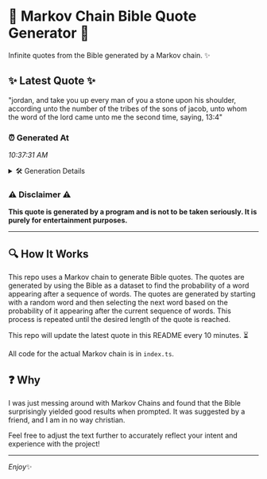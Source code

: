 # 📖 Markov Chain Bible Quote Generator 📖

Infinite quotes from the Bible generated by a Markov chain. ✨

## ✨ Latest Quote ✨
"jordan, and take you up every man of you a stone upon his shoulder, according unto the number of the tribes of the sons of jacob, unto whom the word of the lord came unto me the second time, saying, 13:4"

### ⏰ Generated At
*10:37:31 AM*

<details>
    <summary>🛠️ Generation Details</summary>
    <p>
        <strong>🌱 Seed:</strong> jordan,<br>
        <strong>🔄 Iterations:</strong> 40<br>
        <strong>📜 Context History:</strong><br>[ jordan, ]: and<br>[ jordan,, and ]: take<br>[ jordan,, and, take ]: you<br>[ jordan,, and, take, you ]: up<br>[ jordan,, and, take, you, up ]: every<br>[ jordan,, and, take, you, up, every ]: man<br>[ and, take, you, up, every, man ]: of<br>[ take, you, up, every, man, of ]: you<br>[ you, up, every, man, of, you ]: a<br>[ up, every, man, of, you, a ]: stone<br>[ every, man, of, you, a, stone ]: upon<br>[ man, of, you, a, stone, upon ]: his<br>[ of, you, a, stone, upon, his ]: shoulder,<br>[ you, a, stone, upon, his, shoulder, ]: according<br>[ a, stone, upon, his, shoulder,, according ]: unto<br>[ stone, upon, his, shoulder,, according, unto ]: the<br>[ upon, his, shoulder,, according, unto, the ]: number<br>[ his, shoulder,, according, unto, the, number ]: of<br>[ shoulder,, according, unto, the, number, of ]: the<br>[ according, unto, the, number, of, the ]: tribes<br>[ unto, the, number, of, the, tribes ]: of<br>[ the, number, of, the, tribes, of ]: the<br>[ number, of, the, tribes, of, the ]: sons<br>[ of, the, tribes, of, the, sons ]: of<br>[ the, tribes, of, the, sons, of ]: jacob,<br>[ tribes, of, the, sons, of, jacob, ]: unto<br>[ of, the, sons, of, jacob,, unto ]: whom<br>[ the, sons, of, jacob,, unto, whom ]: the<br>[ sons, of, jacob,, unto, whom, the ]: word<br>[ of, jacob,, unto, whom, the, word ]: of<br>[ jacob,, unto, whom, the, word, of ]: the<br>[ unto, whom, the, word, of, the ]: lord<br>[ whom, the, word, of, the, lord ]: came<br>[ the, word, of, the, lord, came ]: unto<br>[ word, of, the, lord, came, unto ]: me<br>[ of, the, lord, came, unto, me ]: the<br>[ the, lord, came, unto, me, the ]: second<br>[ lord, came, unto, me, the, second ]: time,<br>[ came, unto, me, the, second, time, ]: saying,<br>[ unto, me, the, second, time,, saying, ]: 13:4<br>
    </p>
</details>

### ⚠️ Disclaimer ⚠️
**This quote is generated by a program and is not to be taken seriously. It is purely for entertainment purposes.**

---

## 🔍 How It Works

This repo uses a Markov chain to generate Bible quotes. The quotes are generated by using the Bible as a dataset to find the probability of a word appearing after a sequence of words. The quotes are generated by starting with a random word and then selecting the next word based on the probability of it appearing after the current sequence of words. This process is repeated until the desired length of the quote is reached.

This repo will update the latest quote in this README every 10 minutes. ⏳

All code for the actual Markov chain is in `index.ts`.

## ❓ Why

I was just messing around with Markov Chains and found that the Bible surprisingly yielded good results when prompted. 
It was suggested by a friend, and I am in no way christian.

Feel free to adjust the text further to accurately reflect your intent and experience with the project!

---

*Enjoy*✨
